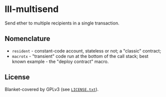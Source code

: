 # lll-multisend

Send ether to multiple recipients in a single transaction.


## Nomenclature

* `resident` - constant-code account, stateless or not; a "classic" contract;
* `macrotx` - "transient" code run at the bottom of the call stack; best known
  example - the "deploy contract" macro.


## License

Blanket-covered by GPLv3 (see [`LICENSE.txt`](LICENSE.txt)).
